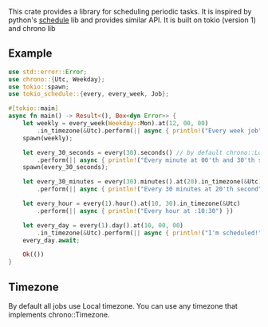 This crate provides a library for scheduling periodic tasks.
It is inspired by python's [schedule](https://pypi.org/project/schedule/) lib and provides similar API.
It is built on tokio (version 1) and chrono lib

## Example

```rust
use std::error::Error;
use chrono::{Utc, Weekday};
use tokio::spawn;
use tokio_schedule::{every, every_week, Job};

#[tokio::main]
async fn main() -> Result<(), Box<dyn Error>> {
    let weekly = every_week(Weekday::Mon).at(12, 00, 00)
        .in_timezone(&Utc).perform(|| async { println!("Every week job") });
    spawn(weekly);

    let every_30_seconds = every(30).seconds() // by default chrono::Local timezone
        .perform(|| async { println!("Every minute at 00'th and 30'th second") })
    spawn(every_30_seconds);

    let every_30_minutes = every(30).minutes().at(20).in_timezone(&Utc)
        .perform(|| async { println!("Every 30 minutes at 20'th second") })

    let every_hour = every(1).hour().at(10, 30).in_timezone(&Utc)
        .perform(|| async { println!("Every hour at :10:30") })

    let every_day = every(1).day().at(10, 00, 00)
        .in_timezone(&Utc).perform(|| async { println!("I'm scheduled!") });
    every_day.await;

    Ok(())
}

```

## Timezone

By default all jobs use Local timezone.
You can use any timezone that implements chrono::Timezone.
